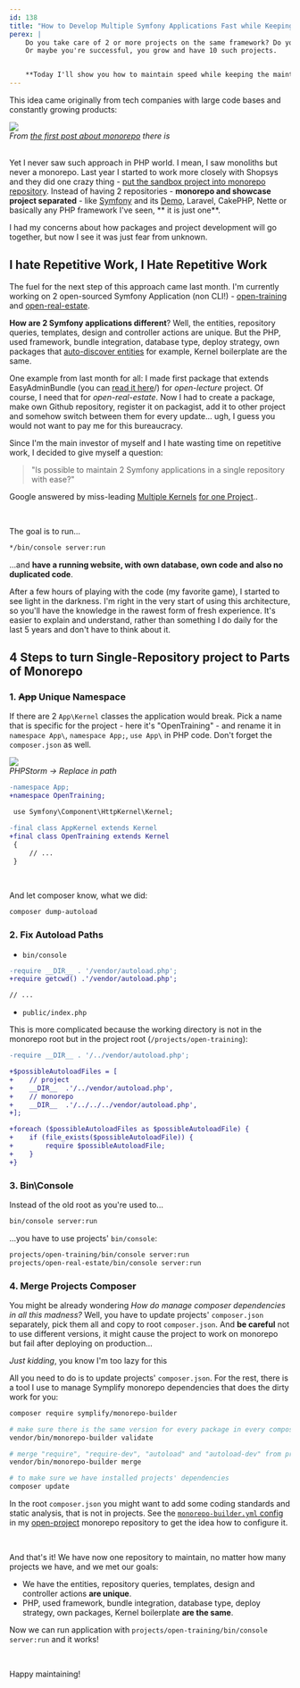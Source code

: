 ```yaml
---
id: 138
title: "How to Develop Multiple Symfony Applications Fast while Keeping the Quality"
perex: |
    Do you take care of 2 or more projects on the same framework? Do you upgrade them both to the newest version of the framework from time to time?
    Or maybe you're successful, you grow and have 10 such projects.


    **Today I'll show you how to maintain speed while keeping the maintenance cost low**.
---
```


This idea came originally from tech companies with large code bases and constantly growing products:

<div class="text-center">
    <img src="/assets/images/posts/2018/multi-symfony/intro.png" class="img-thumbnail">
    <br>
    <em>From <a href="https://danluu.com/monorepo/">the first post about monorepo</a> there is</em>
</div>

<br>

Yet I never saw such approach in PHP world. I mean, I saw monoliths but never a monorepo. Last year I started to work more closely with Shopsys and they did one crazy thing - [put the sandbox project into monorepo repository](https://github.com/shopsys/shopsys/tree/master/project-base). Instead of having 2 repositories - **monorepo and showcase project separated** - like [Symfony](https://github.com/symfony/symfony) and its [Demo](https://github.com/symfony/demo), Laravel, CakePHP, Nette or basically any PHP framework I've seen, ** it is just one**.

I had my concerns about how packages and project development will go together, but now I see it was just fear from unknown.

## I hate Repetitive Work, I Hate Repetitive Work

The fuel for the next step of this approach came last month. I'm currently working on 2 open-sourced Symfony Application (non CLI!) - [open-training](https://github.com/TomasVotruba/open-training) and [open-real-estate](https://github.com/TomasVotruba/open-project).

**How are 2 Symfony applications different**? Well, the entities, repository queries, templates, design and controller actions are unique.
But the PHP, used framework, bundle integration, database type, deploy strategy, own packages that [auto-discover entities](https://github.com/TomasVotruba/open-project/tree/master/packages/auto-discovery) for example, Kernel boilerplate are the same.

One example from last month for all: I made first package that extends EasyAdminBundle (you can [read it here](/blog/2018/08/20/painful-experience-over-solutions-extend-configuratin-in-easy-admin-bundle-with-collector)/) for *open-lecture* project. Of course, I need that for *open-real-estate*. Now I had to create a package, make own Github repository, register it on packagist, add it to other project and somehow switch between them for every update... ugh, I guess you would not want to pay me for this bureaucracy.

Since I'm the main investor of myself and I hate wasting time on repetitive work, I decided to give myself a question:

<blockquote class="blockquote text-center">
    "Is possible to maintain 2 Symfony applications in a single repository with ease?"
</blockquote>

Google answered by miss-leading [Multiple Kernels](https://jolicode.com/blog/multiple-applications-with-symfony2) [for one Project](https://stackoverflow.com/questions/45925697/more-than-one-application-per-project-repository-with-symfony-4)..

<br>

The goal is to run...

```bash
*/bin/console server:run
```

...and **have a running website, with own database, own code and also no duplicated code**.

After a few hours of playing with the code (my favorite game), I started to see light in the darkness.
I'm right in the very start of using this architecture, so you'll have the knowledge in the rawest form of fresh experience. It's easier to explain and understand, rather than something I do daily for the last 5 years and don't have to think about it.

## 4 Steps to turn Single-Repository project to Parts of Monorepo

### 1. ~~App~~ Unique Namespace

If there are 2 `App\Kernel` classes the application would break. Pick a name that is specific for the project - here it's "OpenTraining" - and rename it in `namespace App\`, `namespace App;`, `use App\` in PHP code. Don't forget the `composer.json` as well.

<div class="text-center">
    <img src="/assets/images/posts/2018/multi-symfony/replace.png" class="img-thumbnail">
    <br>
    <em>PHPStorm → Replace in path</em>
</div>

```diff
-namespace App;
+namespace OpenTraining;

 use Symfony\Component\HttpKernel\Kernel;

-final class AppKernel extends Kernel
+final class OpenTraining extends Kernel
 {
     // ...
 }
```

<br>

And let composer know, what we did:

```bash
composer dump-autoload
```


### 2. Fix Autoload Paths

- `bin/console`

```diff
-require __DIR__ . '/vendor/autoload.php';
+require getcwd() .'/vendor/autoload.php';

// ...
```

- `public/index.php`

This is more complicated because the working directory is not in the monorepo root but in the project root (`/projects/open-training`):

```diff
-require __DIR__ . '/../vendor/autoload.php';

+$possibleAutoloadFiles = [
+    // project
+    __DIR__  .'/../vendor/autoload.php',
+    // monorepo
+    __DIR__  .'/../../../vendor/autoload.php',
+];

+foreach ($possibleAutoloadFiles as $possibleAutoloadFile) {
+    if (file_exists($possibleAutoloadFile)) {
+        require $possibleAutoloadFile;
+    }
+}
```

### 3. Bin\Console

Instead of the old root as you're used to...

```bash
bin/console server:run
```

...you have to use projects' `bin/console`:

```bash
projects/open-training/bin/console server:run
projects/open-real-estate/bin/console server:run
```

### 4. Merge Projects Composer

You might be already wondering *How do manage composer dependencies in all this madness?* Well, you have to update projects' `composer.json` separately, pick them all and copy to root `composer.json`. And **be careful** not to use different versions, it might cause the project to work on monorepo but fail after deploying on production...

*Just kidding*, you know I'm too lazy for this

All you need to do is to update projects' `composer.json`. For the rest, there is a tool I use to manage Symplify monorepo dependencies that does the dirty work for you:

```bash
composer require symplify/monorepo-builder

# make sure there is the same version for every package in every composer.json
vendor/bin/monorepo-builder validate

# merge "require", "require-dev", "autoload" and "autoload-dev" from projects to the root composer.json
vendor/bin/monorepo-builder merge

# to make sure we have installed projects' dependencies
composer update
```

In the root `composer.json` you might want to add some coding standards and static analysis, that is not in projects.
See the [`monorepo-builder.yml` config ](https://github.com/TomasVotruba/open-project/blob/master/monorepo-builder.yml) in my [open-project](https://github.com/TomasVotruba/open-project) monorepo repository to get the idea how to configure it.

<br>

And that's it! We have now one repository to maintain, no matter how many projects we have, and we met our goals:

- We have the entities, repository queries, templates, design and controller actions **are unique**.
- PHP, used framework, bundle integration, database type, deploy strategy, own packages, Kernel boilerplate **are the same**.

Now we can run application with `projects/open-training/bin/console server:run` and it works!

<br>

Happy maintaining!
